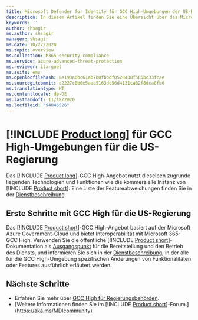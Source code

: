 ```yaml
---
title: Microsoft Defender for Identity für GCC High-Umgebungen der US-Regierung
description: In diesem Artikel finden Sie eine Übersicht über das Microsoft Defender for Identity-Angebot für GCC High-Umgebungen für die US-Regierung.
keywords: ''
author: shsagir
ms.author: shsagir
manager: shsagir
ms.date: 10/27/2020
ms.topic: overview
ms.collection: M365-security-compliance
ms.service: azure-advanced-threat-protection
ms.reviewer: itargoet
ms.suite: ems
ms.openlocfilehash: 8e193a6bc61ab7b0fbbdf0528438f585bc33fcae
ms.sourcegitcommit: e2227c0b0e5aaa5163dc56d4131ca82f8dca8fb0
ms.translationtype: HT
ms.contentlocale: de-DE
ms.lasthandoff: 11/18/2020
ms.locfileid: "94846526"
---
```

# <a name="product-long-for-us-government-gcc-high"></a>[!INCLUDE [Product long](includes/product-long.md)] für GCC High-Umgebungen für die US-Regierung

Das [!INCLUDE [Product long](includes/product-long.md)]-GCC High-Angebot nutzt dieselben zugrunde liegenden Technologien und Funktionen wie die kommerzielle Instanz von [!INCLUDE [Product short](includes/product-short.md)]. Eine Liste der Featureabweichungen finden Sie in der [Dienstbeschreibung](/enterprise-mobility-security/solutions/ems-azure-atp-govt-service-description).

## <a name="get-started-with-us-government-gcc-high"></a>Erste Schritte mit GCC High für die US-Regierung

Das [!INCLUDE [Product short](includes/product-short.md)]-GCC High-Angebot basiert auf der Microsoft Azure Government-Cloud und bietet Interoperabilität mit Microsoft 365-GCC High. Verwenden Sie die öffentliche [!INCLUDE [Product short](includes/product-short.md)]-Dokumentation als [Ausgangspunkt](install-step1.md) für die Bereitstellung und den Betrieb des Diensts, und informieren Sie sich in der [Dienstbeschreibung](/enterprise-mobility-security/solutions/ems-azure-atp-govt-service-description), in der alle für die GCC High-Umgebung spezifischen Änderungen von Funktionalitäten oder Features ausführlich erläutert werden.  

## <a name="next-steps"></a>Nächste Schritte

- Erfahren Sie mehr über [GCC High für Regierungsbehörden](/enterprise-mobility-security/solutions/ems-azure-atp-govt-service-description).
- [Weitere Informationen finden Sie im [!INCLUDE [Product short](includes/product-short.md)]-Forum.](https://aka.ms/MDIcommunity)
